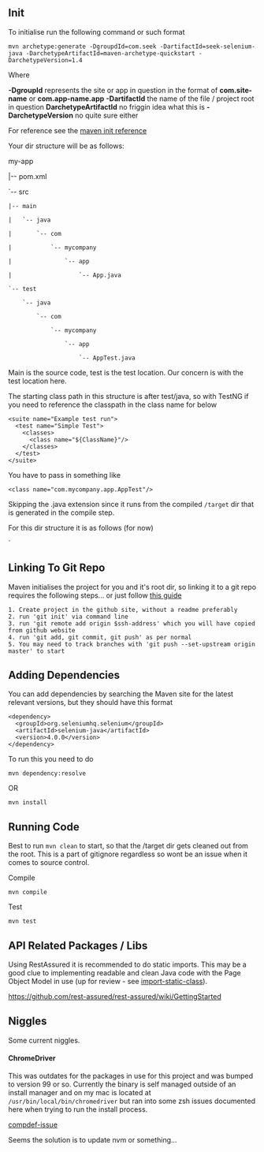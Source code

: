 ## Init

To initialise run the following command or such format 

```
mvn archetype:generate -DgroupdId=com.seek -DartifactId=seek-selenium-java -DarchetypeArtifactId=maven-archetype-quickstart -DarchetypeVersion=1.4
```

Where

**-DgroupId** represents the site or app in question in the format of **com.site-name** or **com.app-name.app** 
**-DartifactId** the name of the file / project root in question
**DarchetypeArtifactId** no friggin idea what this is
**-DarchetypeVersion** no quite sure either


For reference see the [maven init reference](https://maven.apache.org/guides/getting-started/maven-in-five-minutes.html)

Your dir structure will be as follows:

my-app

|-- pom.xml

`-- src

    |-- main

    |   `-- java

    |       `-- com

    |           `-- mycompany

    |               `-- app

    |                   `-- App.java

    `-- test

        `-- java

            `-- com

                `-- mycompany

                    `-- app

                        `-- AppTest.java

Main is the source code, test is the test location. Our concern is with the test location here.

The starting class path in this structure is after test/java, so with TestNG if you need to reference the classpath in the class name for below

```
<suite name="Example test run">
  <test name="Simple Test">
    <classes>
      <class name="${ClassName}"/>
    </classes>
  </test>
</suite>
```

You have to pass in something like

`
<class name="com.mycompany.app.AppTest"/>
`

Skipping the .java extension since it runs from the compiled `/target` dir that is generated in the compile step. 


For this dir structure it is as follows (for now)

`
<class name="1.HelloBrowserTest"/>


## Linking To Git Repo


Maven initialises the project for you and it's root dir, so linking it to a git repo requires the following steps... or just follow [this guide](https://kbroman.org/github_tutorial/pages/init.html)


```
1. Create project in the github site, without a readme preferably
2. run 'git init' via command line
3. run 'git remote add origin $ssh-address' which you will have copied from github website
4. run 'git add, git commit, git push' as per normal
5. You may need to track branches with 'git push --set-upstream origin master' to start
```

## Adding Dependencies

You can add dependencies by searching the Maven site for the latest relevant versions, but they should have this format

```
<dependency>
  <groupId>org.seleniumhq.selenium</groupId>
  <artifactId>selenium-java</artifactId>
  <version>4.0.0</version>
</dependency>
```

To run this you need to do

`mvn dependency:resolve` 

OR

`mvn install`

## Running Code

Best to run `mvn clean` to start, so that the /target dir gets cleaned out from the root. This is a part of gitignore regardless so wont be an issue when it comes to source control.

Compile 

`mvn compile`

Test

`mvn test`

## API Related Packages / Libs

Using RestAssured it is recommended to do static imports. This may be a good clue to implementing readable and clean Java code with the Page Object Model in use (up for review - see [import-static-class](https://www.javatpoint.com/why-we-use-static-class-in-java)).

https://github.com/rest-assured/rest-assured/wiki/GettingStarted

## Niggles

Some current niggles. 

#### ChromeDriver

This was outdates for the packages in use for this project and was bumped to version 99 or so. 
Currently the binary is self managed outside of an install manager and on my mac is located at 
`/usr/bin/local/bin/chromedriver` but ran into some zsh issues documented here when trying to run the install process.

[compdef-issue](https://apple.stackexchange.com/questions/296477/my-command-line-says-complete13-command-not-found-compdef)

Seems the solution is to update nvm or something...

